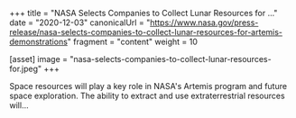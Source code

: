+++
title = "NASA Selects Companies to Collect Lunar Resources for ..."
date = "2020-12-03"
canonicalUrl = "https://www.nasa.gov/press-release/nasa-selects-companies-to-collect-lunar-resources-for-artemis-demonstrations"
fragment = "content"
weight = 10

[asset]
    image = "nasa-selects-companies-to-collect-lunar-resources-for.jpeg"
+++

Space resources will play a key role in NASA's Artemis program and future 
space exploration. The ability to extract and use extraterrestrial 
resources will...
